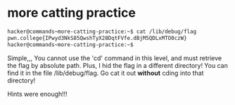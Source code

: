 # more catting practice

```bash
hacker@commands~more-catting-practice:~$ cat /lib/debug/flag
pwn.college{IPwyd3NkS85QwshTyX28DqtFVfe.dBjM5QDLxMTO0czW}
hacker@commands~more-catting-practice:~$
```

Simple,,, You cannot use the 'cd' command in this level, and must retrieve the flag by
absolute path. Plus, I hid the flag in a different directory! You can find it
in the file /lib/debug/flag. Go cat it out **without** cding into that
directory!

Hints were enough!!!
